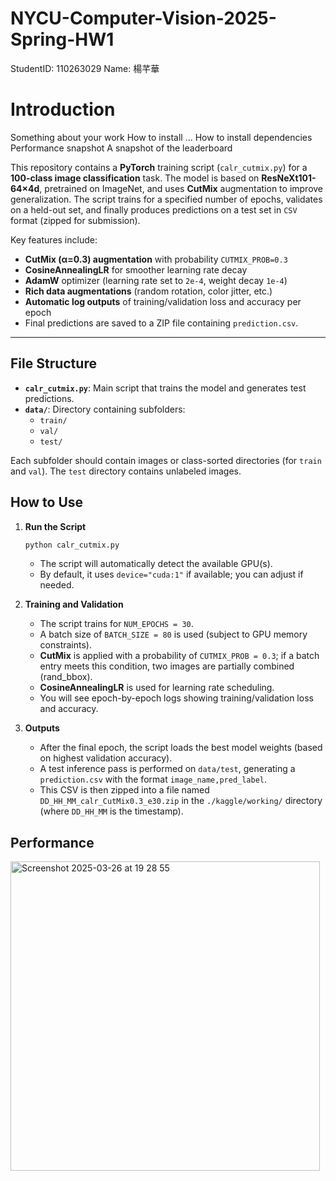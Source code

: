 # NYCU-Computer-Vision-2025-Spring-HW1

StudentID: 110263029
Name: 楊芊華

# Introduction
Something about your work
How to install
... How to install dependencies
Performance snapshot
A snapshot of the leaderboard


This repository contains a **PyTorch** training script (`calr_cutmix.py`) for a **100-class image classification** task. The model is based on **ResNeXt101-64×4d**, pretrained on ImageNet, and uses **CutMix** augmentation to improve generalization. The script trains for a specified number of epochs, validates on a held-out set, and finally produces predictions on a test set in `CSV` format (zipped for submission).

Key features include:

- **CutMix (α=0.3) augmentation** with probability `CUTMIX_PROB=0.3`  
- **CosineAnnealingLR** for smoother learning rate decay  
- **AdamW** optimizer (learning rate set to `2e-4`, weight decay `1e-4`)  
- **Rich data augmentations** (random rotation, color jitter, etc.)  
- **Automatic log outputs** of training/validation loss and accuracy per epoch  
- Final predictions are saved to a ZIP file containing `prediction.csv`.

---

## File Structure

- **`calr_cutmix.py`**: Main script that trains the model and generates test predictions.  
- **`data/`**: Directory containing subfolders:
  - `train/`  
  - `val/`  
  - `test/`  

Each subfolder should contain images or class-sorted directories (for `train` and `val`). The `test` directory contains unlabeled images.

## How to Use

1. **Run the Script**  
   ```bash
   python calr_cutmix.py
   ```
   - The script will automatically detect the available GPU(s).  
   - By default, it uses `device="cuda:1"` if available; you can adjust if needed.

2. **Training and Validation**  
   - The script trains for `NUM_EPOCHS = 30`.  
   - A batch size of `BATCH_SIZE = 80` is used (subject to GPU memory constraints).  
   - **CutMix** is applied with a probability of `CUTMIX_PROB = 0.3`; if a batch entry meets this condition, two images are partially combined (rand_bbox).  
   - **CosineAnnealingLR** is used for learning rate scheduling.  
   - You will see epoch-by-epoch logs showing training/validation loss and accuracy.

3. **Outputs**  
   - After the final epoch, the script loads the best model weights (based on highest validation accuracy).  
   - A test inference pass is performed on `data/test`, generating a `prediction.csv` with the format `image_name,pred_label`.  
   - This CSV is then zipped into a file named `DD_HH_MM_calr_CutMix0.3_e30.zip` in the `./kaggle/working/` directory (where `DD_HH_MM` is the timestamp).

## Performance
<img width="495" alt="Screenshot 2025-03-26 at 19 28 55" src="https://github.com/user-attachments/assets/43201dab-3d60-49c4-9e23-da2bedafad5b" />
